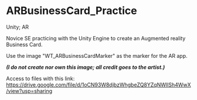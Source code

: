 # ARBusinessCard_Practice
Unity; AR

Novice SE practicing with the Unity Engine to create an Augmented reality Business Card.

Use the image "WT_ARBusinessCardMarker" as the marker for the AR app. 

_**(I do not create nor own this image; all credit goes to the artist.)**_

Access to files with this link:
https://drive.google.com/file/d/1oCN93W8djbzWhgbeZQ8YZqNWlISh4WwX/view?usp=sharing
